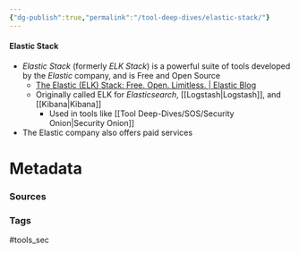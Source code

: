```yaml
---
{"dg-publish":true,"permalink":"/tool-deep-dives/elastic-stack/"}
---
```


#### Elastic Stack
- *Elastic Stack* (formerly *ELK Stack*) is a powerful suite of tools developed by the *Elastic* company, and is Free and Open Source
	- [The Elastic (ELK) Stack: Free. Open. Limitless. | Elastic Blog](https://www.elastic.co/blog/elasticsearch-free-open-limitless)
	- Originally called ELK for *Elasticsearch*, [[Logstash\|Logstash]], and [[Kibana\|Kibana]]
		- Used in tools like [[Tool Deep-Dives/SOS/Security Onion\|Security Onion]]
- The Elastic company also offers paid services





# Metadata

### Sources

### Tags
#tools_sec 